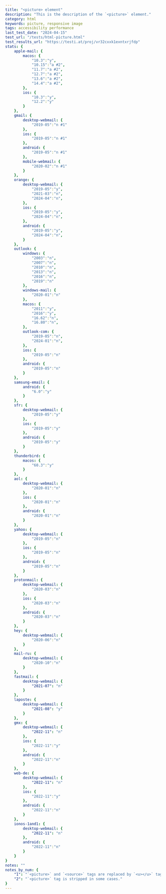 ```yaml
---
title: "<picture> element"
description: "This is the description of the `<picture>` element."
category: html
keywords: picture, responsive image
tags: accessibility performance
last_test_date: "2024-04-15"
test_url: "/tests/html-picture.html"
test_results_url: "https://testi.at/proj/vr32cxxk1exntxrjfdp"
stats: {
    apple-mail: {
        macos: {
            "10.3":"y",
            "10.15":"a #2",
            "11.7":"a #2",
            "12.7":"a #2",
            "13.6":"a #2",
            "14.4":"a #2",
        },
        ios: {
            "10.3":"y",
            "12.2":"y"
        }
    },
    gmail: {
        desktop-webmail: {
            "2019-05":"n #1"
        },
        ios: {
            "2019-05":"n #1"
        },
        android: {
            "2019-05":"n #1"
        },
        mobile-webmail: {
            "2020-02":"n #1"
        }
    },
    orange: {
        desktop-webmail: {
            "2019-05":"y",
            "2021-03":"n",
            "2024-04":"n",
        },
        ios: {
            "2019-05":"y",
            "2024-04":"n",
        },
        android: {
            "2019-05":"y",
            "2024-04":"n",
        }
    },
    outlook: {
        windows: {
            "2003":"n",
            "2007":"n",
            "2010":"n",
            "2013":"n",
            "2016":"n",
            "2019":"n"
        },
        windows-mail: {
            "2020-01":"n"
        },
        macos: {
            "2011":"y",
            "2016":"y",
            "16.62":"n",
            "16.80":"n",
        },
        outlook-com: {
            "2019-05":"n",
            "2024-01":"n",
        },
        ios: {
            "2019-05":"n"
        },
        android: {
            "2019-05":"n"
        }
    },
    samsung-email: {
        android: {
            "6.0":"y"
        }
    },
    sfr: {
        desktop-webmail: {
            "2019-05":"y"
        },
        ios: {
            "2019-05":"y"
        },
        android: {
            "2019-05":"y"
        }
    },
    thunderbird: {
        macos: {
            "60.3":"y"
        }
    },
    aol: {
        desktop-webmail: {
            "2020-01":"n"
        },
        ios: {
            "2020-01":"n"
        },
        android: {
            "2020-01":"n"
        }
    },
    yahoo: {
        desktop-webmail: {
            "2019-05":"n"
        },
        ios: {
            "2019-05":"n"
        },
        android: {
            "2019-05":"n"
        }
    },
    protonmail: {
        desktop-webmail: {
            "2020-03":"n"
        },
        ios: {
            "2020-03":"n"
        },
        android: {
            "2020-03":"n"
        }
    },
    hey: {
        desktop-webmail: {
            "2020-06":"n"
        }
    },
    mail-ru: {
        desktop-webmail: {
            "2020-10":"n"
        }
    },
    fastmail: {
        desktop-webmail: {
            "2021-07": "n"
        }
    },
    laposte: {
        desktop-webmail: {
            "2021-08": "y"
        }
    },
	gmx: {
		desktop-webmail: {
			"2022-11": "n"
		},
		ios: {
			"2022-11":"y"
		},
		android: {
			"2022-11":"n"
		}
	},
	web-de: {
		desktop-webmail: {
			"2022-11": "n"
		},
		ios: {
			"2022-11":"y"
		},
		android: {
			"2022-11":"n"
		}
	},
	ionos-1and1: {
		desktop-webmail: {
			"2022-11": "n"
		},
		android: {
			"2022-11":"n"
		}
	}
}
notes: ""
notes_by_num: {
    "1": "`<picture>` and `<source>` tags are replaced by `<u></u>` tags.",
    "2": "`<picture>` tag is stripped in some cases."
}
---
```

